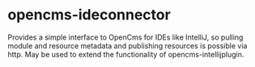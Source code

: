 opencms-ideconnector
====================

Provides a simple interface to OpenCms for IDEs like IntelliJ, so pulling module and resource metadata and publishing resources is possible via http. May be used to extend the functionality of opencms-intellijplugin.
